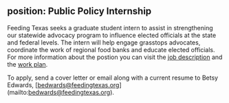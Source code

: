 position: Public Policy Internship
---
Feeding Texas seeks a graduate student intern to assist in strengthening our statewide advocacy program to influence elected officials at the state and federal levels. The intern will help engage grasstops advocates, coordinate the work of regional food banks and educate elected officials. For more information about the postion you can visit the [job description](https://s3-us-west-2.amazonaws.com/assets.feedingtexas.org/pdf/2015_Spring_Intern_Description_Final.pdf) and the [work plan](	
https://s3-us-west-2.amazonaws.com/assets.feedingtexas.org/pdf/2015_Spring_Intern_Workplan_Final.pdf). 

To apply, send a cover letter or email along with a current resume to Betsy Edwards, [bedwards@feedingtexas.org] (mailto:bedwards@feedingtexas.org). 
